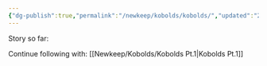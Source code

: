 ```yaml
---
{"dg-publish":true,"permalink":"/newkeep/kobolds/kobolds/","updated":"2025-03-25T05:31:07.390+05:30"}
---
```


Story so far:


Continue following with: [[Newkeep/Kobolds/Kobolds Pt.1\|Kobolds Pt.1]]
